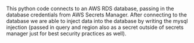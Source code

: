 This python code connects to an AWS RDS database, passing in the database credentials from AWS Secrets Manager.
After connecting to the database we are able to inject data into the database by writing the mysql injection (passed in query and region also as a secret outside of secrets manager just for best security practices as well).
